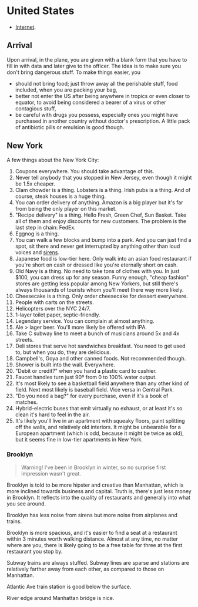 # United States

- [Internet](internet.md).

## Arrival

Upon arrival, in the plane, you are given with a blank form that
you have to fill in with data and later give to the officer. The
idea is to make sure you don't bring dangerous stuff. To make
things easier, you

- should not bring food; just throw away all the perishable
  stuff, food included, when you are packing your bag,
- better not enter the US after being anywhere in tropics or even
  closer to equator, to avoid being considered a bearer of a
  virus or other contagious stuff,
- be careful with drugs you possess, especially ones you might
  have purchased in another country without doctor's
  prescription. A little pack of antibiotic pills or emulsion is
  good though.

## New York

A few things about the New York City:

1. Coupons everywhere. You should take advantage of this.
1. Never tell anybody that you stopped in New Jersey, even though
   it might be 1.5x cheaper.
1. Clam chowder is a thing. Lobsters is a thing. Irish pubs is a
   thing. And of course, steak houses is a huge thing.
1. You can order delivery of anything. Amazon is a big player but
   it's far from being the only player on this market.
1. "Recipe delivery" is a thing. Hello Fresh, Green Chef, Sun
   Basket. Take all of them and enjoy discounts for new
   customers. The problem is the last step in chain: FedEx.
1. Eggnog is a thing.
1. You can walk a few blocks and bump into a park. And you can
   just find a spot, sit there and never get interrupted by
   anything other than loud voices and
   [sirens](https://www.youtube.com/watch?v=XQl9q88l95M).
1. Japanese food is low-tier here. Only walk into an asian food
   restaurant if you're short on cash or dressed like you're
   eternally short on cash.
1. Old Navy is a thing. No need to take tons of clothes with you.
   In just $100, you can dress up for any season. Funny enough,
   "cheap fashion" stores are getting less popular among New
   Yorkers, but still there's always thousands of tourists whom
   you'll meet there way more likely.
1. Cheesecake is a thing. Only order cheesecake for dessert
   everywhere.
1. People with carts on the streets.
1. Helicopters over the NYC 24/7.
1. 1-layer toilet paper, septic-friendly.
1. Legendary service. You can complain at almost anything.
1. Ale > lager beer. You'll more likely be offered with IPA.
1. Take C subway line to meet a bunch of musicians around 5x and
   4x streets.
1. Deli stores that serve hot sandwiches breakfast. You need to
   get used to, but when you do, they are delicious.
1. Campbell's, Goya and other canned foods. Not recommended
   though.
1. Shower is built into the wall. Everywhere.
1. "Debit or credit?" when you hand a plastic card to cashier.
1. Faucet handles turn just 90º from 0 to 100% water output.
1. It's most likely to see a basketball field anywhere than any
   other kind of field. Next most likely is baseball field. Vice
   versa in Central Park.
1. "Do you need a bag?" for every purchase, even if it's a book
   of matches.
1. Hybrid-electric buses that emit virtually no exhaust, or at
   least it's so clean it's hard to feel in the air.
1. It's likely you'll live in an apartment with squeaky floors,
   paint splitting off the walls, and relatively old interiors.
   It might be unbearable for a European apartment (which is odd,
   because it might be twice as old), but it seems fine in low-tier
   apartments in New York.

### Brooklyn

> Warning! I've been in Brooklyn in winter, so no surprise
> first impression wasn't great.

Brooklyn is told to be more hipster and creative than Manhattan,
which is more inclined towards business and capital. Truth is,
there's just less money in Brooklyn. It reflects into the quality
of restaurants and generally into what you see around.

Brooklyn has less noise from sirens but more noise from airplanes
and trains.

Brooklyn is more spacious, and it's easier to find a seat at a
restaurant within 3 minutes worth walking distance. Almost at any
time, no matter where are you, there is likely going to be a free
table for three at the first restaurant you stop by.

Subway trains are always stuffed. Subway lines are sparse and
stations are relatively farther away from each other, as compared
to those on Manhattan.

Atlantic Ave train station is good below the surface.

River edge around Manhattan bridge is nice.
